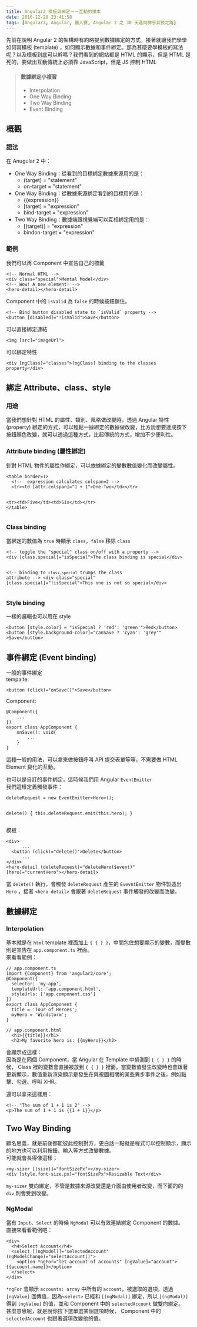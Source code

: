 ```yaml
---
title: Angular2 模板與綁定－－互動的根本
date: 2016-12-20 23:41:58
tags: [Angular2, Angular, 鐵人賽, Angular 2 之 30 天邁向神乎其技之路]
---
```

<p>&#x5148;&#x524D;&#x5728;&#x8AAA;&#x660E; Angular 2 &#x7684;&#x67B6;&#x69CB;&#x6642;&#x6709;&#x7D04;&#x7565;&#x63D0;&#x5230;&#x6578;&#x64DA;&#x7D81;&#x5B9A;&#x7684;&#x65B9;&#x5F0F;&#xFF0C;&#x63A5;&#x8457;&#x5C31;&#x8B93;&#x6211;&#x5011;&#x5B78;&#x5B78;&#x5982;&#x4F55;&#x5BEB;&#x6A21;&#x677F; (template) &#xFF0C;&#x5982;&#x4F55;&#x986F;&#x793A;&#x6578;&#x64DA;&#x548C;&#x4E8B;&#x4EF6;&#x7D81;&#x5B9A;&#x3002;&#x90A3;&#x70BA;&#x751A;&#x9EBC;&#x8981;&#x5B78;&#x6A21;&#x677F;&#x7684;&#x5BEB;&#x6CD5;&#x5462;&#xFF1F;&#x4EE5;&#x53CA;&#x6A21;&#x677F;&#x5230;&#x5E95;&#x53EF;&#x4EE5;&#x5E79;&#x55CE;&#xFF1F;&#x6211;&#x5011;&#x770B;&#x5230;&#x7684;&#x7DB2;&#x7AD9;&#x90FD;&#x662F; HTML &#x7684;&#x986F;&#x793A;&#xFF0C;&#x4F46;&#x662F; HTML &#x662F;&#x6B7B;&#x7684;&#xFF0C;&#x8981;&#x505A;&#x51FA;&#x4E92;&#x52D5;&#x50B3;&#x7D71;&#x4E0A;&#x5FC5;&#x9808;&#x9760; JavaScript&#xFF0C;&#x4F46;&#x662F; JS &#x63A7;&#x5236; HTML</p>
<blockquote>
<h4>&#x6578;&#x64DA;&#x7D81;&#x5B9A;&#x5C0F;&#x8907;&#x7FD2;</h4>
<ul>
<li>Interpolation</li>
<li>One Way Binding</li>
<li>Two Way Binding</li>
<li>Event Binding</li>
</ul>
</blockquote>
<h2>&#x6982;&#x89C0;</h2>
<h3>&#x8A9E;&#x6CD5;</h3>
<p>&#x5728; Anugular 2 &#x4E2D;&#xFF1A;</p>
<ul>
<li>One Way Binding&#xFF1A;&#x5F9E;&#x770B;&#x5230;&#x7684;&#x76EE;&#x6A19;&#x7D81;&#x5B9A;&#x6578;&#x64DA;&#x4F86;&#x6E90;&#x7528;&#x7684;&#x662F;&#xFF1A;
<ul>
<li>(target) = &quot;statement&quot;</li>
<li>on-target = &quot;statement&quot;</li>
</ul>
</li>
<li>One Way Binding&#xFF1A;&#x5F9E;&#x6578;&#x64DA;&#x4F86;&#x6E90;&#x7D81;&#x5B9A;&#x770B;&#x5230;&#x7684;&#x76EE;&#x6A19;&#x7528;&#x7684;&#x662F;&#xFF1A;
<ul>
<li>{{expression}}</li>
<li>[target] = &quot;expression&quot;</li>
<li>bind-target = &quot;expression&quot;</li>
</ul>
</li>
<li>Two Way Binding&#xFF1A;&#x6578;&#x64DA;&#x7AEF;&#x8DDF;&#x8996;&#x89BA;&#x7AEF;&#x53EF;&#x4EE5;&#x4E92;&#x76F8;&#x7D81;&#x5B9A;&#x7528;&#x7684;&#x662F;&#xFF1A;
<ul>
<li>[(target)] = &quot;expression&quot;</li>
<li>bindon-target = &quot;expression&quot;</li>
</ul>
</li>
</ul>
<h3>&#x7BC4;&#x4F8B;</h3>
<p>&#x6211;&#x5011;&#x53EF;&#x4EE5;&#x518D; Component &#x4E2D;&#x5BA3;&#x544A;&#x81EA;&#x5DF1;&#x7684;&#x6A19;&#x7C64;</p>
<pre><code>&lt;!-- Normal HTML --&gt;
&lt;div class=&quot;special&quot;&gt;Mental Model&lt;/div&gt;
&lt;!-- Wow! A new element! --&gt;
&lt;hero-detail&gt;&lt;/hero-detail&gt;
</code></pre>
<p>Component &#x4E2D;&#x7684; <code>isValid</code> &#x70BA; <code>false</code> &#x7684;&#x6642;&#x5019;&#x6309;&#x9215;&#x9396;&#x4F4F;&#x3002;</p>
<pre><code>&lt;!-- Bind button disabled state to `isValid` property --&gt;
&lt;button [disabled]=&quot;!isValid&quot;&gt;Save&lt;/button&gt;
</code></pre>
<p>&#x53EF;&#x4EE5;&#x76F4;&#x63A5;&#x7D81;&#x5B9A;&#x9023;&#x7D50;</p>
<pre><code>&lt;img [src]=&quot;imageUrl&quot;&gt;
</code></pre>
<p>&#x53EF;&#x4EE5;&#x7D81;&#x5B9A;&#x7279;&#x6027;</p>
<pre><code>&lt;div [ngClass]=&quot;classes&quot;&gt;[ngClass] binding to the classes property&lt;/div&gt;
</code></pre>
<h2>&#x7D81;&#x5B9A; Attribute&#x3001;class&#x3001;style</h2>
<h3>&#x7528;&#x9014;</h3>
<p>&#x7576;&#x6211;&#x5011;&#x60F3;&#x91DD;&#x5C0D; HTML &#x7684;&#x5C6C;&#x6027;&#x3001;&#x985E;&#x5225;&#x3001;&#x98A8;&#x683C;&#x505A;&#x6539;&#x8B8A;&#x6642;&#xFF0C;&#x900F;&#x904E; Angular &#x7279;&#x6027; (property) &#x7D81;&#x5B9A;&#x7684;&#x65B9;&#x5F0F;&#xFF0C;&#x53EF;&#x4EE5;&#x8F15;&#x9B06;&#x4E00;&#x64DA;&#x7D81;&#x5B9A;&#x7684;&#x6578;&#x64DA;&#x505A;&#x6539;&#x8B8A;&#xFF0C;&#x6BD4;&#x65B9;&#x8AAA;&#x60F3;&#x8981;&#x9054;&#x6210;&#x6309;&#x4E0B;&#x6309;&#x9215;&#x984F;&#x8272;&#x6539;&#x8B8A;&#xFF0C;&#x5C31;&#x53EF;&#x4EE5;&#x900F;&#x904E;&#x9019;&#x7A2E;&#x65B9;&#x5F0F;&#xFF0C;&#x6BD4;&#x8D77;&#x50B3;&#x7D71;&#x7684;&#x65B9;&#x5F0F;&#xFF0C;&#x589E;&#x52A0;&#x4E0D;&#x5C11;&#x4FBF;&#x5229;&#x6027;&#x3002;</p>
<h3>Attribute binding (&#x5C6C;&#x6027;&#x7D81;&#x5B9A;)</h3>
<p>&#x91DD;&#x5C0D; HTML &#x7269;&#x4EF6;&#x7684;&#x5C6C;&#x6027;&#x4F5C;&#x7D81;&#x5B9A;&#xFF0C;&#x53EF;&#x4EE5;&#x4F9D;&#x64DA;&#x7D81;&#x5B9A;&#x7684;&#x8B8A;&#x6578;&#x6578;&#x503C;&#x8B8A;&#x5316;&#x800C;&#x6539;&#x8B8A;&#x5C6C;&#x6027;&#x3002;</p>
<pre><code>&lt;table border=1&gt;
  &lt;!--  expression calculates colspan=2 --&gt;
  &lt;tr&gt;&lt;td [attr.colspan]=&quot;1 + 1&quot;&gt;One-Two&lt;/td&gt;&lt;/tr&gt;

  &lt;tr&gt;&lt;td&gt;Five&lt;/td&gt;&lt;td&gt;Six&lt;/td&gt;&lt;/tr&gt;
&lt;/table&gt;
</code></pre>
<h3>Class binding</h3>
<p>&#x7576;&#x7D81;&#x5B9A;&#x7684;&#x6578;&#x503C;&#x70BA; <code>true</code> &#x6642;&#x986F;&#x793A; <code>class</code>&#xFF0C;<code>false</code> &#x79FB;&#x9664; <code>class</code></p>
<pre><code>&lt;!-- toggle the &quot;special&quot; class on/off with a property --&gt;
&lt;div [class.special]=&quot;isSpecial&quot;&gt;The class binding is special&lt;/div&gt;

&lt;!-- binding to `class.special` trumps the class attribute --&gt;
&lt;div class=&quot;special&quot;
     [class.special]=&quot;!isSpecial&quot;&gt;This one is not so special&lt;/div&gt;
</code></pre>
<h3>Style binding</h3>
<p>&#x4E00;&#x6A23;&#x7684;&#x908F;&#x8F2F;&#x4E5F;&#x53EF;&#x4EE5;&#x7528;&#x5728; style</p>
<pre><code>&lt;button [style.color] = &quot;isSpecial ? &apos;red&apos;: &apos;green&apos;&quot;&gt;Red&lt;/button&gt;
&lt;button [style.background-color]=&quot;canSave ? &apos;cyan&apos;: &apos;grey&apos;&quot; &gt;Save&lt;/button&gt;
</code></pre>
<h2>&#x4E8B;&#x4EF6;&#x7D81;&#x5B9A; (Event binding)</h2>
<p>&#x4E00;&#x822C;&#x7684;&#x4E8B;&#x4EF6;&#x7D81;&#x5B9A;<br>
tempalte:</p>
<pre><code>&lt;button (click)=&quot;onSave()&quot;&gt;Save&lt;/button&gt;
</code></pre>
<p>Component:</p>
<pre><code>@Component({
    ...
})
export class AppComponent {
    onSave(): void{
        ...
    }
}
</code></pre>
<p>&#x9019;&#x7A2E;&#x4E00;&#x822C;&#x7684;&#x7528;&#x6CD5;&#xFF0C;&#x53EF;&#x4EE5;&#x62FF;&#x4F86;&#x505A;&#x6309;&#x9215;&#x547C;&#x53EB; API &#x63D0;&#x4EA4;&#x8868;&#x55AE;&#x7B49;&#x7B49;&#xFF0C;&#x4E0D;&#x9700;&#x8981;&#x505A; HTML Element &#x8B8A;&#x5316;&#x7684;&#x4E92;&#x52D5;&#x3002;</p>
<p>&#x4E5F;&#x53EF;&#x4EE5;&#x662F;&#x81EA;&#x8A02;&#x7684;&#x4E8B;&#x4EF6;&#x7D81;&#x5B9A;&#xFF0C;&#x9019;&#x6642;&#x5019;&#x6211;&#x5011;&#x7528; Angular <code>EventEmitter</code><br>
&#x6211;&#x5011;&#x9019;&#x6A23;&#x5B9A;&#x7FA9;&#x89F8;&#x767C;&#x4E8B;&#x4EF6;&#xFF1A;</p>
<pre><code>deleteRequest = new EventEmitter&lt;Hero&gt;();

delete() {
  this.deleteRequest.emit(this.hero);
}
</code></pre>
<p>&#x6A21;&#x677F;&#xFF1A;</p>
<pre><code>&lt;div&gt;
      ...
  &lt;button (click)=&quot;delete()&quot;&gt;Delete&lt;/button&gt;
      ...
&lt;/div&gt;
&lt;hero-detail (deleteRequest)=&quot;deleteHero($event)&quot; [hero]=&quot;currentHero&quot;&gt;&lt;/hero-detail&gt;
</code></pre>
<p>&#x7576; <code>delete()</code> &#x57F7;&#x884C;&#xFF0C;&#x6703;&#x89F8;&#x767C; <code>deleteRequest</code> &#x7522;&#x751F;&#x7684; <code>EvevntEmitter</code> &#x7269;&#x4EF6;&#x88FD;&#x9020;&#x51FA; <code>Hero</code> &#xFF0C;&#x63A5;&#x8005; <code>&lt;hero-detail&gt;</code> &#x6703;&#x8DDF;&#x8457; <code>deleteRequest</code> &#x4E8B;&#x4EF6;&#x89F8;&#x767C;&#x7684;&#x6539;&#x8B8A;&#x800C;&#x6539;&#x8B8A;&#x3002;</p>
<h2>&#x6578;&#x64DA;&#x7D81;&#x5B9A;</h2>
<h3>Interpolation</h3>
<p>&#x57FA;&#x672C;&#x5C31;&#x662F;&#x5728; <code>html</code> template &#x88E1;&#x9762;&#x52A0;&#x4E0A; <code>{ { } }</code>&#xFF0C;&#x4E2D;&#x9593;&#x5305;&#x4F4F;&#x60F3;&#x8981;&#x986F;&#x793A;&#x7684;&#x8B8A;&#x6578;&#xFF0C;&#x800C;&#x8B8A;&#x6578;&#x5247;&#x662F;&#x5BA3;&#x544A;&#x5728; <code>app.component.ts</code> &#x88E1;&#x9762;&#x3002;<br>
&#x4F86;&#x770B;&#x770B;&#x7BC4;&#x4F8B;&#xFF1A;</p>
<pre><code>// app.component.ts
import {Component} from &apos;angular2/core&apos;;
@Component({
  selector: &apos;my-app&apos;,
  templateUrl: &apos;app.component.html&apos;,
  styleUrls: [&apos;app.component.css&apos;]
})
export class AppComponent {
  title = &apos;Tour of Heroes&apos;;
  myHero = &apos;Windstorm&apos;;
}
</code></pre>
<pre><code>// app.component.html
  &lt;h1&gt;{{title}}&lt;/h1&gt;
  &lt;h2&gt;My favorite hero is: {{myHero}}&lt;/h2&gt;
</code></pre>
<p>&#x6703;&#x986F;&#x793A;&#x6210;&#x9019;&#x6A23;&#xFF1A;<br>
&#x56E0;&#x70BA;&#x662F;&#x5728;&#x540C;&#x500B; Component&#xFF0C;&#x7576; Angular &#x5728; Template &#x4E2D;&#x5075;&#x6E2C;&#x5230; <code>{ { } }</code> &#x7684;&#x6642;&#x5019;&#xFF0C; Class &#x88E1;&#x7684;&#x8B8A;&#x6578;&#x6703;&#x76F4;&#x63A5;&#x88AB;&#x653E;&#x5230; <code>{ { } }</code> &#x88E1;&#x9762;&#x3002;&#x7576;&#x8B8A;&#x6578;&#x503C;&#x767C;&#x751F;&#x6539;&#x8B8A;&#x6642;&#x4E5F;&#x6703;&#x8DDF;&#x8457;&#x66F4;&#x65B0;&#x986F;&#x793A;&#xFF0C;&#x6578;&#x503C;&#x91CD;&#x65B0;&#x6E32;&#x67D3;&#x986F;&#x793A;&#x662F;&#x767C;&#x751F;&#x5728;&#x8207;&#x8996;&#x5716;&#x76F8;&#x95DC;&#x7684;&#x67D0;&#x4E9B;&#x7570;&#x6B65;&#x4E8B;&#x4EF6;&#x4E4B;&#x5F8C;&#xFF0C;&#x4F8B;&#x5982;&#x9EDE;&#x64CA;&#x3001;&#x52FE;&#x9078;&#x3001;&#x547C;&#x53EB; XHR&#x3002;</p>
<p>&#x9084;&#x53EF;&#x4EE5;&#x62FF;&#x4F86;&#x9019;&#x6A23;&#x7528;&#xFF1A;</p>
<pre><code>&lt;!-- &quot;The sum of 1 + 1 is 2&quot; --&gt;
&lt;p&gt;The sum of 1 + 1 is {{1 + 1}}&lt;/p&gt;
</code></pre>
<h2>Two Way Binding</h2>
<p>&#x9867;&#x540D;&#x601D;&#x7FA9;&#xFF0C;&#x5C31;&#x662F;&#x524D;&#x5F8C;&#x90FD;&#x80FD;&#x5F7C;&#x6B64;&#x63A7;&#x5236;&#x5C0D;&#x65B9;&#xFF0C;&#x66F4;&#x767D;&#x8A71;&#x4E00;&#x9EDE;&#x5C31;&#x662F;&#x7A0B;&#x5F0F;&#x53EF;&#x4EE5;&#x63A7;&#x5236;&#x986F;&#x793A;&#xFF0C;&#x986F;&#x793A;&#x7684;&#x5730;&#x65B9;&#x4E5F;&#x53EF;&#x4EE5;&#x5229;&#x7528;&#x6309;&#x9215;&#x3001;&#x8F38;&#x5165;&#x7B49;&#x65B9;&#x5F0F;&#x6539;&#x8B8A;&#x6578;&#x64DA;&#x3002;<br>
&#x53EF;&#x80FD;&#x5C31;&#x6703;&#x9577;&#x5F97;&#x50CF;&#x9019;&#x6A23;&#xFF1B;</p>
<pre><code>&lt;my-sizer [(size)]=&quot;fontSizePx&quot;&gt;&lt;/my-sizer&gt;
&lt;div [style.font-size.px]=&quot;fontSizePx&quot;&gt;Resizable Text&lt;/div&gt;
</code></pre>
<p><code>my-sizer</code> &#x96D9;&#x5411;&#x7D81;&#x5B9A;&#xFF0C;&#x4E0D;&#x7BA1;&#x662F;&#x6578;&#x64DA;&#x4F86;&#x6E90;&#x6539;&#x8B8A;&#x9084;&#x662F;&#x4ECB;&#x9762;&#x7531;&#x4F7F;&#x7528;&#x8005;&#x6539;&#x8B8A;&#xFF0C;&#x800C;&#x4E0B;&#x9762;&#x7684;&#x7684; <code>div</code> &#x5247;&#x6703;&#x53D7;&#x5230;&#x6539;&#x8B8A;&#x3002;</p>
<h3>NgModal</h3>
<p>&#x7576;&#x6709; <code>Input</code>&#x3001;<code>Select</code> &#x7684;&#x6642;&#x5019; <code>NgModal</code> &#x53EF;&#x4EE5;&#x6709;&#x6548;&#x9023;&#x7D50;&#x7D81;&#x5B9A; Component &#x7684;&#x6578;&#x64DA;&#x3002;<br>
&#x76F4;&#x63A5;&#x4F86;&#x770B;&#x770B;&#x7BC4;&#x4F8B;&#x5427;&#xFF1A;</p>
<pre><code>&lt;div&gt;
  &lt;h4&gt;Select Account&lt;/h4&gt;
  &lt;select [(ngModel)]=&quot;selectedAccount&quot; (ngModelChange)=&quot;selectAccount()&quot;&gt;
    &lt;option *ngFor=&quot;let account of accounts&quot; [ngValue]=&quot;account&quot;&gt;{{account.name}}&lt;/option&gt;
  &lt;/select&gt;
&lt;/div&gt;
</code></pre>
<p><code>*ngFor</code> &#x6703;&#x986F;&#x793A; <code>accounts: array</code> &#x4E2D;&#x6240;&#x6709;&#x7684; <code>account</code>&#xFF0C;&#x88AB;&#x9078;&#x53D6;&#x7684;&#x9078;&#x9805;&#xFF0C;&#x900F;&#x904E; <code>[ngValue]</code> &#x56DE;&#x50B3;&#x503C;&#xFF0C;&#x56E0;&#x70BA;<code>&lt;select&gt;</code> &#x5DF2;&#x7D93;&#x548C; <code>[(ngModal)]</code> &#x7D81;&#x5B9A;&#xFF0C;&#x6240;&#x4EE5; <code>[(ngModal)]</code> &#x5F97;&#x5230; <code>[ngValue]</code> &#x7684;&#x503C;&#xFF0C;&#x4E26;&#x548C; Component &#x4E2D;&#x7684; <code>selectedAccount</code> &#x505A;&#x96D9;&#x5411;&#x7D81;&#x5B9A;&#x3002;<br>
&#x751A;&#x9EBC;&#x610F;&#x601D;&#x5462;&#xFF0C;&#x5C31;&#x662F;&#x8AAA;&#x4F60;&#x62C9;&#x4E0B;&#x9078;&#x55AE;&#x9078;&#x67D0;&#x500B;&#x9078;&#x9805;&#x6642;&#x5019;&#xFF0C; Component &#x4E2D;&#x7684; <code>selectedAccount</code> &#x4E5F;&#x8DDF;&#x8457;&#x9078;&#x9805;&#x6539;&#x8B8A;&#x4ED6;&#x7684;&#x503C;&#x3002;</p>
 <br>
                                                    </div>
                    </div>
                
